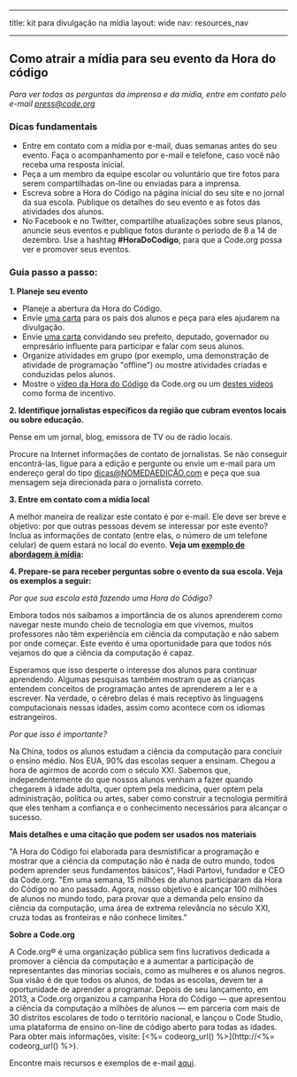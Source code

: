 * * *

title: kit para divulgação na mídia layout: wide nav: resources_nav

* * *

## Como atrair a mídia para seu evento da Hora do código

*Para ver todas as perguntas da imprensa e da mídia, entre em contato pelo e-mail <press@code.org>*

### Dicas fundamentais

  * Entre em contato com a mídia por e-mail, duas semanas antes do seu evento. Faça o acompanhamento por e-mail e telefone, caso você não receba uma resposta inicial.
  * Peça a um membro da equipe escolar ou voluntário que tire fotos para serem compartilhadas on-line ou enviadas para a imprensa.
  * Escreva sobre a Hora do Código na página inicial do seu site e no jornal da sua escola. Publique os detalhes do seu evento e as fotos das atividades dos alunos.
  * No Facebook e no Twitter, compartilhe atualizações sobre seus planos, anuncie seus eventos e publique fotos durante o período de 8 a 14 de dezembro. Use a hashtag **#HoraDoCodigo**, para que a Code.org possa ver e promover seus eventos.

### Guia passo a passo:

**1. Planeje seu evento**

  * Planeje a abertura da Hora do Código.
  * Envie [uma carta](<%= hoc_uri('/resources/#sample-emails') %>) para os pais dos alunos e peça para eles ajudarem na divulgação.
  * Envie [uma carta](<%= hoc_uri('/resources/#sample-emails') %>) convidando seu prefeito, deputado, governador ou empresário influente para participar e falar com seus alunos.
  * Organize atividades em grupo (por exemplo, uma demonstração de atividade de programação "offline") ou mostre atividades criadas e conduzidas pelos alunos.
  * Mostre o [vídeo da Hora do Código](<%= hoc_uri('/') %>) da Code.org ou um [destes vídeos](<%= hoc_uri('/resources#videos') %>) como forma de incentivo.

**2. Identifique jornalistas específicos da região que cubram eventos locais ou sobre educação.**

Pense em um jornal, blog, emissora de TV ou de rádio locais.

Procure na Internet informações de contato de jornalistas. Se não conseguir encontrá-las, ligue para a edição e pergunte ou envie um e-mail para um endereço geral do tipo dicas@NOMEDAEDIÇÃO.com e peça que sua mensagem seja direcionada para o jornalista correto.

**3. Entre em contato com a mídia local**

A melhor maneira de realizar este contato é por e-mail. Ele deve ser breve e objetivo: por que outras pessoas devem se interessar por este evento? Inclua as informações de contato (entre elas, o número de um telefone celular) de quem estará no local do evento. **Veja um [exemplo de abordagem à mídia](<%= hoc_uri('/resources#sample-emails') %>):**

**4. Prepare-se para receber perguntas sobre o evento da sua escola. Veja os exemplos a seguir:**

*Por que sua escola está fazendo uma Hora do Código?*

Embora todos nós saibamos a importância de os alunos aprenderem como navegar neste mundo cheio de tecnologia em que vivemos, muitos professores não têm experiência em ciência da computação e não sabem por onde começar. Este evento é uma oportunidade para que todos nós vejamos do que a ciência da computação é capaz.

Esperamos que isso desperte o interesse dos alunos para continuar aprendendo. Algumas pesquisas também mostram que as crianças entendem conceitos de programação antes de aprenderem a ler e a escrever. Na verdade, o cérebro delas é mais receptivo às linguagens computacionais nessas idades, assim como acontece com os idiomas estrangeiros.

*Por que isso é importante?*

Na China, todos os alunos estudam a ciência da computação para concluir o ensino médio. Nos EUA, 90% das escolas sequer a ensinam. Chegou a hora de agirmos de acordo com o século XXI. Sabemos que, independentemente do que nossos alunos venham a fazer quando chegarem à idade adulta, quer optem pela medicina, quer optem pela administração, política ou artes, saber como construir a tecnologia permitirá que eles tenham a confiança e o conhecimento necessários para alcançar o sucesso.

**Mais detalhes e uma citação que podem ser usados nos materiais**

"A Hora do Código foi elaborada para desmistificar a programação e mostrar que a ciência da computação não é nada de outro mundo, todos podem aprender seus fundamentos básicos", Hadi Partovi, fundador e CEO da Code.org. "Em uma semana, 15 milhões de alunos participaram da Hora do Código no ano passado. Agora, nosso objetivo é alcançar 100 milhões de alunos no mundo todo, para provar que a demanda pelo ensino da ciência da computação, uma área de extrema relevância no século XXI, cruza todas as fronteiras e não conhece limites."

**Sobre a Code.org**

A Code.org® é uma organização pública sem fins lucrativos dedicada a promover a ciência da computação e a aumentar a participação de representantes das minorias sociais, como as mulheres e os alunos negros. Sua visão é de que todos os alunos, de todas as escolas, devem ter a oportunidade de aprender a programar. Depois de seu lançamento, em 2013, a Code.org organizou a campanha Hora do Código — que apresentou a ciência da computação a milhões de alunos — em parceria com mais de 30 distritos escolares de todo o território nacional, e lançou o Code Studio, uma plataforma de ensino on-line de código aberto para todas as idades. Para obter mais informações, visite: [<%= codeorg_url() %>](http://<%= codeorg_url() %>).

  
Encontre mais recursos e exemplos de e-mail [aqui](<%= hoc_uri('/resources') %>).